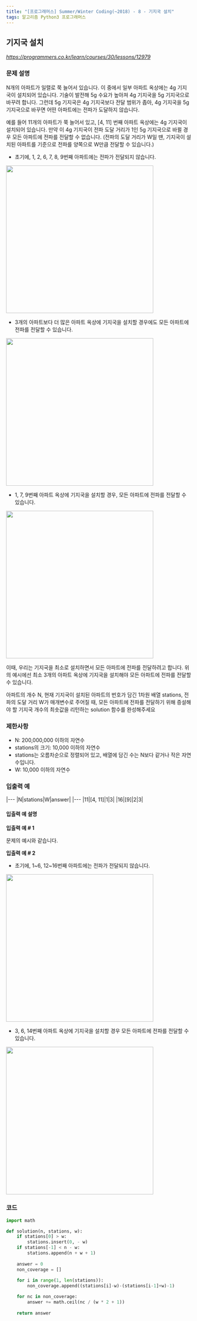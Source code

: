 ```yaml
---
title: "[프로그래머스] Summer/Winter Coding(~2018) - 8 - 기지국 설치"
tags: 알고리즘 Python3 프로그래머스
---
```


## 기지국 설치

*<https://programmers.co.kr/learn/courses/30/lessons/12979>*

### 문제 설명

N개의 아파트가 일렬로 쭉 늘어서 있습니다. 이 중에서 일부 아파트 옥상에는 4g 기지국이 설치되어 있습니다. 기술이 발전해 5g 수요가 높아져 4g 기지국을 5g 기지국으로 바꾸려 합니다. 그런데 5g 기지국은 4g 기지국보다 전달 범위가 좁아, 4g 기지국을 5g 기지국으로 바꾸면 어떤 아파트에는 전파가 도달하지 않습니다.

예를 들어 11개의 아파트가 쭉 늘어서 있고, [4, 11] 번째 아파트 옥상에는 4g 기지국이 설치되어 있습니다. 만약 이 4g 기지국이 전파 도달 거리가 1인 5g 기지국으로 바뀔 경우 모든 아파트에 전파를 전달할 수 없습니다. (전파의 도달 거리가 W일 땐, 기지국이 설치된 아파트를 기준으로 전파를 양쪽으로 W만큼 전달할 수 있습니다.)

* 초기에, 1, 2, 6, 7, 8, 9번째 아파트에는 전파가 전달되지 않습니다.

<img src="https://res.cloudinary.com/jistring93/image/upload/v1492073407/%EA%B8%B0%EC%A7%80%EA%B5%AD%EC%84%A4%EC%B9%981_pvskxt.png" width="400px">

* 3개의 아파트보다 더 많은 아파트 옥상에 기지국을 설치할 경우에도 모든 아파트에 전파를 전달할 수 있습니다.

<img src="https://res.cloudinary.com/jistring93/image/upload/v1492073617/%EA%B8%B0%EC%A7%80%EA%B5%AD%EC%84%A4%EC%B9%982_kml0pb.png" width="400px">

* 1, 7, 9번째 아파트 옥상에 기지국을 설치할 경우, 모든 아파트에 전파를 전달할 수 있습니다.

<img src="https://res.cloudinary.com/jistring93/image/upload/v1492073725/%EA%B8%B0%EC%A7%80%EA%B5%AD%EC%84%A4%EC%B9%983_xhv7r3.png" width="400px">

이때, 우리는 기지국을 최소로 설치하면서 모든 아파트에 전파를 전달하려고 합니다. 위의 예시에선 최소 3개의 아파트 옥상에 기지국을 설치해야 모든 아파트에 전파를 전달할 수 있습니다.

아파트의 개수 N, 현재 기지국이 설치된 아파트의 번호가 담긴 1차원 배열 stations, 전파의 도달 거리 W가 매개변수로 주어질 때, 모든 아파트에 전파를 전달하기 위해 증설해야 할 기지국 개수의 최솟값을 리턴하는 solution 함수를 완성해주세요

### 제한사항

* N: 200,000,000 이하의 자연수
* stations의 크기: 10,000 이하의 자연수
* stations는 오름차순으로 정렬되어 있고, 배열에 담긴 수는 N보다 같거나 작은 자연수입니다.
* W: 10,000 이하의 자연수

### 입출력 예

|---
|N|stations|W|answer|
|---
|11|[4, 11]|1|3|
|16|[9]|2|3|

#### 입출력 예 설명

**입출력 예 # 1**

문제의 예시와 같습니다.

**입출력 예 # 2**

* 초기에, 1~6, 12~16번째 아파트에는 전파가 전달되지 않습니다.

<img src="https://res.cloudinary.com/jistring93/image/upload/v1492485920/%EA%B8%B0%EC%A7%80%EA%B5%AD%EC%84%A4%EC%B9%984_nqfrmm.png" width="400px">

* 3, 6, 14번째 아파트 옥상에 기지국을 설치할 경우 모든 아파트에 전파를 전달할 수 있습니다.

<img src="https://res.cloudinary.com/jistring93/image/upload/v1492486043/%EA%B8%B0%EC%A7%80%EA%B5%AD%EC%84%A4%EC%B9%985_zh4ebk.png" width="400px">

### 코드

``` python
import math

def solution(n, stations, w):
    if stations[0] > w:
        stations.insert(0, - w)
    if stations[-1] < n - w:
        stations.append(n + w + 1)
    
    answer = 0
    non_coverage = []
    
    for i in range(1, len(stations)):
        non_coverage.append((stations[i]-w)-(stations[i-1]+w)-1)

    for nc in non_coverage:
        answer += math.ceil(nc / (w * 2 + 1))
    
    return answer
```